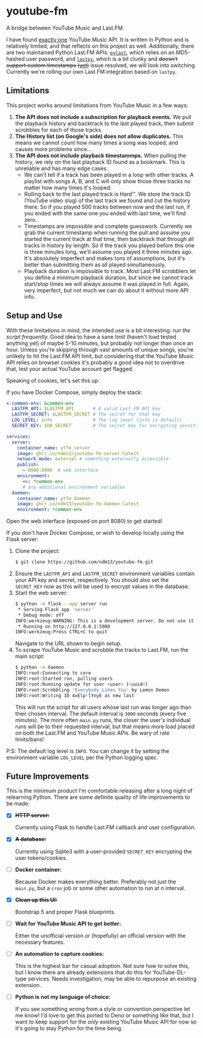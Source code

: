 # youtube-fm
A bridge between YouTube Music and Last.FM.

I have found [exactly one](https://ytmusicapi.readthedocs.io/en/latest/index.html)
YouTube Music API.  It is written in Python and is relatively limited, and that
reflects on this project as well.  Additionally, there are two maintained Python
Last.FM APIs: [`pylast`](https://github.com/pylast/pylast), which relies on an
MD5-hashed user password, and [`lastpy`](https://github.com/huberf/lastfm-scrobbler),
which is a bit clunky and ~~doesn't support custom timestamps
([yet](https://github.com/huberf/lastfm-scrobbler/pull/3))~~ issue resolved, we will
look into switching.  Currently we're rolling
our own Last.FM integration based on `lastpy`.

## Limitations
This project works around limitations from YouTube Music in a few ways:
1. **The API does not include a subscription for playback events.**  We pull the
   playback history and backtrack to the last played track, then submit scrobbles for
   each of those tracks.
2. **The History list (on Google's side) does not allow duplicates.**  This means we
   cannot count how many times a song was looped, and causes more problems since...
3. **The API does not include playback timestammps.**  When pulling the history, we
   rely on the last playback ID found as a bookmark.  This is unreliable and has many
   edge cases:
   - We can't tell if a track has been played in a loop with other tracks.  A playlist
     with songs A, B, and C will only show those three tracks no matter how many times
     it's looped.
   - Rolling back to the last played track is Hard™.  We store the track ID (YouTube
     video slug) of the last track we found and cut the history there.  So if you
     played 500 tracks between now and the last run, if you ended with the same one
     you ended with last time, we'll find zero.
   - Timestamps are impossible and complete guesswork.  Currently we grab the current
     timestamp when running the pull and assume you started the current track at that
     time, then backtrack that through all tracks in history by length.  So if the
     track you played before this one is three minutes long, we'll assume you played
     it three minutes ago.  It's absolutely imperfect and makes tons of assumptions,
     but it's better than submitting them as all played simultaneously.
   - Playback duration is impossible to track.  Most Last.FM scrobblers let you define
     a minimum playback duration, but since we cannot track start/stop times we will
     always assume it was played in full.  Again, very imperfect, but not much we can
     do about it without more API info.

## Setup and Use
With these limitations in mind, the intended use is a bit interesting: *run the script
frequently.*  Good idea to have a sane limit (haven't load tested anything yet) of
maybe 5-10 minutes, but probably not longer than once an hour.  Unless you're skipping
through vast amounts of unique songs, you're unlikely to hit the Last.FM API limit,
but considering that the YouTube Music API relies on browser cookies it's probably a
good idea not to overdrive that, lest your actual YouTube account get flagged.

Speaking of cookies, let's set this up:

If you have Docker Compose, simply deploy the stack:
```yml
x-common-env: &common-env
  LASTFM_API: $LASTFM_API       # A valid Last.FM API key
  LASTFM_SECRET: $LASTFM_SECRET # The secret for that key
  LOG_LEVEL: info               # The log level (info is default)
  SECRET_KEY: $DB_SECRET        # The secret key for encrypting sensitive database stuff

services:
  server:
    container_name: ytfm_server
    image: ghcr.io/ndm13/youtube-fm-server:latest
    network_mode: external # something externally accessible
    publish:
      - 8080:8080  # web interface
    environment:
      <<: *common-env
      # any additional environment variables
  daemon:
    container_name: ytfm_daemon
    image: ghcr.io/ndm13/youtube-fm-daemon:latest
    environment: *common-env
```
Open the web interface (exposed on port 8080) to get started!

If you don't have Docker Compose, or wish to develop locally using the Flask server:
1. Clone the project:
   ```bash
   $ git clone https://github.com/ndm13/youtube-fm.git
   ```
2. Ensure the `LASTFM_API` and `LASTFM_SECRET` environment variables contain your API key and secret, respectively.
   You should also set the `SECRET_KEY` now as this will be used to encrypt values in the database.
3. Start the web server:
   ```bash
   $ python -m flask --app server run
    * Serving Flask app 'server'
    * Debug mode: off
   INFO:werkzeug:WARNING: This is a development server. Do not use it in a production deployment. Use a production WSGI server instead.
    * Running on http://127.0.0.1:5000
   INFO:werkzeug:Press CTRL+C to quit
   ```
   Navigate to the URL shown to begin setup.
4. To scrape YouTube Music and scrobble the tracks to Last.FM, run the main script:
   ```bash
   $ python -m daemon
   INFO:root:Connecting to core
   INFO:root:Started run, pulling users
   INFO:root:Running update for user <user> (<uuid>)
   INFO:root:Scrobbling 'Everybody Likes You' by Lemon Demon
   INFO:root:Writing ID 4xElp-lYnyE as new last
   ```
   This will run the script for all users whose last run was longer ago than their chosen interval.  The default
   interval is `3000` seconds (every five minutes).  The more often `main.py` runs, the closer the user's individual
   runs will be to their requested interval, but that means more load placed on both the Last.FM and YouTube Music APIs.
   Be wary of rate limits/bans!

P.S: The default log level is `INFO`.  You can change it by setting the environment variable `LOG_LEVEL` per the Python
logging spec.

## Future Improvements
This is the minimum product I'm comfortable releasing after a long night of relearning
Python.  There are some definite quality of life improvements to be made:
- [x] ~~**HTTP server:**~~

  Currently using Flask to handle Last.FM callback and user configuration.
- [x] ~~**A database:**~~

  Currently using Sqlite3 with a user-provided `SECRET_KEY` encrypting the user tokens/cookies.
- [ ] **Docker container:**

  Because Docker makes everything better.  Preferably not just the `main.py`, but a `cron`
  job or some other automation to run at *n* interval.
- [x] ~~**Clean up this UI:**~~
  
  Bootstrap 5 and proper Flask blueprints.
- [ ] **Wait for YouTube Music API to get better:**

  Either the unofficial version or (hopefully) an official version with the necessary
  features.
- [ ] **An automation to capture cookies:**

  This is the highest bar for casual adoption. Not sure how to solve this, but I know
  there are already extensions that do this for YouTube-DL-type services.  Needs
  investigation, may be able to repurpose an existing extension.
- [ ] **Python is not my language of choice:**

  If you see something wrong from a style or convention perspective let me know!  I'd love
  to get this ported to Deno or something like that, but I want to keep support for the
  *only* existing YouTube Music API for now so it's going to stay Python for the time
  being.
